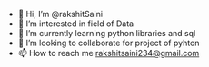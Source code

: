 - 👋 Hi, I’m @rakshitSaini
- 👀 I’m interested in field of Data
- 🌱 I’m currently learning python libraries and sql
- 💞️ I’m looking to collaborate for project of pyhton
- 📫 How to reach me rakshitsaini234@gmail.com

<!---
rakshitSaini/rakshitSaini is a ✨ special ✨ repository because its `README.md` (this file) appears on your GitHub profile.
You can click the Preview link to take a look at your changes.
--->

